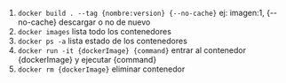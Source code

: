 1. `docker build . --tag {nombre:version} {--no-cache}` ej: imagen:1, {--no-cache} descargar o no de nuevo
2. `docker images` lista todo los contenedores
3. `docker ps -a` lista estado de los contenedores
4. `docker run -it {dockerImage} {command}` entrar al contenedor {dockerImage} y ejecutar {command} 
5. `docker rm {dockerImage}` eliminar contenedor